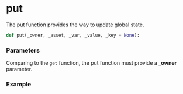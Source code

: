 # put

The put function provides the way to update global state.

```python
def put(_owner, _asset, _var, _value, _key = None):
```

### Parameters

Comparing to the `get` function, the put function must provide a **\_owner** parameter.



### Example



